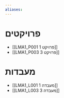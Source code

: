 ```yaml
---
aliases:
---
```

# פרויקטים
- [[LMA1_P001 פרויקט 1]]
- [[LMA1_P003 פרויקט 3]]

# מעבדות
- [[LMA1_L001 מעבדה 1]]
- [[LMA1_L003 מעבדה 3]]